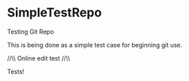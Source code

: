 # SimpleTestRepo
Testing Git Repo

This is being done as a simple test case for beginning git use.

//\\\ Online edit test //\\\

Tests!
